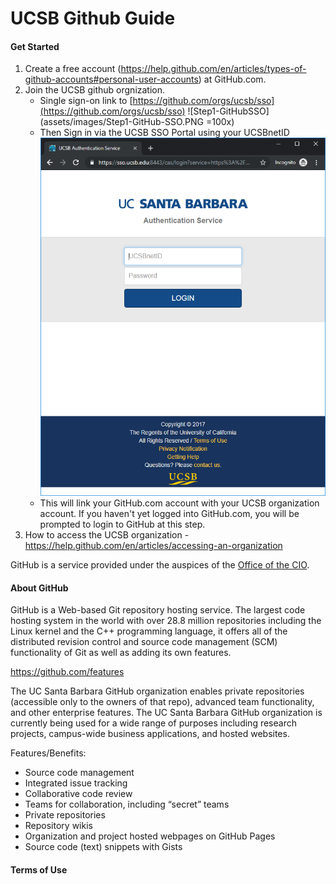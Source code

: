 # UCSB Github Guide

#### Get Started 

 1. Create a free account (https://help.github.com/en/articles/types-of-github-accounts#personal-user-accounts) at GitHub.com.
 1. Join the UCSB github orgnization.
    * Single sign-on link to [https://github.com/orgs/ucsb/sso](https://github.com/orgs/ucsb/sso)
        ![Step1-GitHubSSO](assets/images/Step1-GitHub-SSO.PNG =100x)
    * Then Sign in via the UCSB SSO Portal using your UCSBnetID
        ![Step1-GitHubSSO](assets/images/Step2-UCSB-SSO.PNG "Logo Title Text 1")
    * This will link your GitHub.com account with your UCSB organization account.  If you haven't yet logged into GitHub.com, you will be prompted to login to GitHub at this step.
1. How to access the UCSB organization - https://help.github.com/en/articles/accessing-an-organization  
   
GitHub is a service provided under the auspices of the [Office of the CIO](https://cio.ucsb.edu/).

#### About GitHub

GitHub is a Web-based Git repository hosting service. The largest code hosting system in the world with over 28.8 million repositories including the Linux kernel and the C++ programming language, it offers all of the distributed revision control and source code management (SCM) functionality of Git as well as adding its own features.

https://github.com/features

The UC Santa Barbara GitHub organization enables private repositories (accessible only to the owners of that repo), advanced team functionality, and other enterprise features. The UC Santa Barbara GitHub organization is currently being used for a wide range of purposes including research projects, campus-wide business applications, and hosted websites.

Features/Benefits: 

 * Source code management
 * Integrated issue tracking
 * Collaborative code review
 * Teams for collaboration, including “secret” teams
 * Private repositories
 * Repository wikis
 * Organization and project hosted webpages on GitHub Pages
 * Source code (text) snippets with Gists

#### Terms of Use


